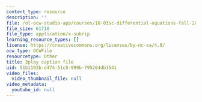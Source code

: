 ```yaml
---
content_type: resource
description: ''
file: /ol-ocw-studio-app/courses/18-03sc-differential-equations-fall-2011/51b1193bd47451c8999b795204db1541_LbKKzMag5Rc.vtt
file_size: 61710
file_type: application/x-subrip
learning_resource_types: []
license: https://creativecommons.org/licenses/by-nc-sa/4.0/
ocw_type: OCWFile
resourcetype: Other
title: 3play caption file
uid: 51b1193b-d474-51c8-999b-795204db1541
video_files:
  video_thumbnail_file: null
video_metadata:
  youtube_id: null
---
```

